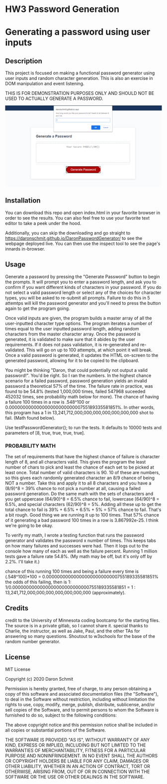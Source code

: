 # HW3 Password Generation

# Generating a password using user inputs

## Description 

This project is focused on making a functional password generator using user inputs and random character generation. This is also an exercise in DOM manipulation and event listening.

THIS IS FOR DEMONSTRATION PURPOSES ONLY AND SHOULD NOT BE USED TO ACTUALLY GENERATE A PASSWORD.

![Password Generation Demo!](\Assets\03-javascript-homework-demo.png)

## Installation

You can download this repo and open index.html in your favorite browser in order to see the results. You can also feel free to use your favorite text editor to 
take a peek under the hood. 

Additionally, you can skip the downloading and go straight to https://daronschmit.github.io/DaronPasswordGenerator/ to see the webpage deployed live. You can then use the inspect tool to see the page's innards in-browser. 


## Usage 

Generate a password by pressing the "Generate Password" button to begin the prompts. It will prompt  you to enter a password length, and ask you to confirm if you want different kinds of characters in your password. If you do not select a valid password length or select any of the choices for character types, you will be asked to re-submit all prompts. Failure to do this in 5 attemtps will kill the password generator and you'll need to press the button again to get the program going.

Once valid inputs are given, the program builds a master array of all the user-inputted character type options. The program iterates a number of times equal to the user inputted password length, adding random characters from the master character array. Once the password is generated, it is validated to make sure that it abides by the user requirements. If it does not pass validation, it is re-generated and re-validated. This will go on up to 100 attempts, at which point it will break. Once a valid password is generated, it updates the HTML on-screen to the generated password, allowing for it to be copied to the clipboard.

You might be thinking "Daron, that could potentially not output a valid password!". You'd be right. So I ran the numbers. In the highest chance scenario for a failed password, password generation yields an invalid password a theoretical 57% of the time. The failure rate in practice, was found to be 54.8% (tested 1,000,000 times, failed 547968 suceeded 452032 times, see probability math below for more). The chance of having a failure 100 times in a row is .548^100 or 0.00000000000000000000000000755189335581851%. In other words, this program has a 1 in 13,241,712,000,000,000,000,000,000,000 shot to fail. (Math found below).

Use testPasswordGenerator(); to run the tests. It defaults to 10000 tests and parameters of [8, true, true, true, true]. 

### PROBABILITY MATH
The set of requirements that have the highest chance of failure is character length of 8, and all characters valid. This gives the program the least number of chars to pick and least the chance of each set to be picked at least once.
Total number of valid characters is 90. 10 of these are numbers, so this gives each randomly generated character an 8/9 chance of being NOT a number.
Take this and apply it to all 8 characters and you have a (8/9)^8 = 39% chance to not pick a number at all, causing a failed password generation.
Do the same math with the sets of characters and you get uppercase (64/90)^8 = 6.5% chance to fail, lowercase (64/90)^8 = 6.5%, and special characters (62/90)^8 = 5%. 
Adding all these up to get the total chance to fail is 39% + 6.5% + 6.5% + 5% = 57% chance to fail.
That's a bit rough. Good thing we are running it up to 100 times. 
That 57% chance of it generating a bad password 100 times in a row is 3.867992e-25.
I think we're going to be okay.

To verify my math, I wrote a testing function that runs the password generator and validates the password x number of times. This keeps tabs on how many failures and successes were had. Then it logs out to the console how many of each as well as the failure percent. Running 1 million tests gave a failure rate 54.8%. (My math may be off, but it's only off by 2.2%. I'll take it.)

chance of this running 100 times and being a failure every time is (.548^100)*100 = 0.00000000000000000000000000755189335581851%
the odds of this failing, then is 1: 1/0.0000000000000000000000000000755189335581851 = 1 : 13,241,712,000,000,000,000,000,000,000 (approximately).


## Credits

credit to the University of Minnesota coding bootcamp for the starting files. The source is in a private gitlab, so I cannot share it. 
special thanks to Charlie, the instructor, as well as Jake, Paul, and the other TAs for answering so many questions. Shoutout to w3schools for the base of the random number generator.



## License

MIT License

Copyright (c) 2020 Daron Schmit

Permission is hereby granted, free of charge, to any person obtaining a copy
of this software and associated documentation files (the "Software"), to deal
in the Software without restriction, including without limitation the rights
to use, copy, modify, merge, publish, distribute, sublicense, and/or sell
copies of the Software, and to permit persons to whom the Software is
furnished to do so, subject to the following conditions:

The above copyright notice and this permission notice shall be included in all
copies or substantial portions of the Software.

THE SOFTWARE IS PROVIDED "AS IS", WITHOUT WARRANTY OF ANY KIND, EXPRESS OR
IMPLIED, INCLUDING BUT NOT LIMITED TO THE WARRANTIES OF MERCHANTABILITY,
FITNESS FOR A PARTICULAR PURPOSE AND NONINFRINGEMENT. IN NO EVENT SHALL THE
AUTHORS OR COPYRIGHT HOLDERS BE LIABLE FOR ANY CLAIM, DAMAGES OR OTHER
LIABILITY, WHETHER IN AN ACTION OF CONTRACT, TORT OR OTHERWISE, ARISING FROM,
OUT OF OR IN CONNECTION WITH THE SOFTWARE OR THE USE OR OTHER DEALINGS IN THE
SOFTWARE.



